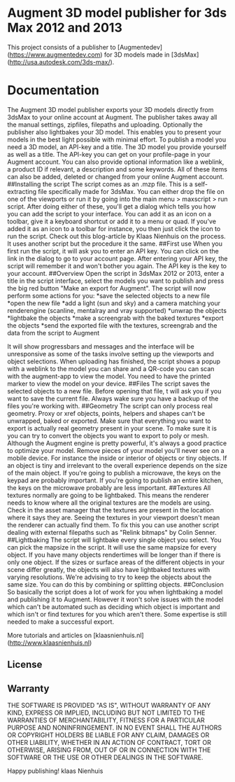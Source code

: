 # Augment 3D model publisher for 3ds Max 2012 and 2013
This project consists of a publisher to [Augmentedev] (https://www.augmentedev.com) for 3D models made in [3dsMax] (http://usa.autodesk.com/3ds-max/).

# Documentation
The Augment 3D model publisher exports your 3D models directly from 3dsMax to your online account at Augment. The publisher takes away all the manual settings, zipfiles, filepaths and uploading. Optionally the publisher also lightbakes your 3D model. This enables you to present your models in the best light possible with minimal effort.
To publish a model you need a 3D model, an API-key and a title. The 3D model you provide yourself as well as a title. The API-key you can get on your profile-page in your Augment account. You can also provide optional information like a weblink, a product ID if relevant, a description and some keywords. All of these items can also be added, deleted or changed from your online Augment account.
##Installing the script
The script comes as an .mzp file. This is a self-extracting file specifically made for 3dsMax. You can either drop the file on one of the viewports or run it by going into the main menu > maxscript > run script. After doing either of these, you'll get a dialog which tells you how you can add the script to your interface. You can add it as an icon on a toolbar, give it a keyboard shortcut or add it to a menu or quad. If you've added it as an icon to a toolbar for instance, you then just click the icon to run the script.
Check out this blog-article by Klaas Nienhuis on the process. It uses another script but the procedure it the same.
##First use
When you first run the script, it will ask you to enter an API key. You can click on the link in the dialog to go to your account page. After entering your API key, the script will remember it and won't bother you again. The API key is the key to your account. 
##Overview
Open the script in 3dsMax 2012 or 2013, enter a title in the script interface, select the models you want to publish and press the big red button "Make an export for Augment". The script will now perform some actions for you:
*save the selected objects to a new file
*open the new file
*add a light (sun and sky) and a camera matching your renderengine (scanline, mentalray and vray supported)
*unwrap the objects
*lightbake the objects
*make a screengrab with the baked textures
*export the objects
*send the exported file with the textures, screengrab and the data from the script to Augment

It will show progressbars and messages and the interface will be unresponsive as some of the tasks involve setting up the viewports and object selections.
When uploading has finished, the script shows a popup with a weblink to the model you can share and a QR-code you can scan with the augment-app to view the model. You need to have the printed marker to view the model on your device.
##Files
The script saves the selected objects to a new file. Before opening that file, t will ask you if you want to save the current file. Always wake sure you have a backup of the files you're working with.
##Geometry
The script can only process real geometry. Proxy or xref objects, points, helpers and shapes can't be unwrapped, baked or exported. Make sure that everything you want to export is actually real geometry present in your scene. To make sure it is you can try to convert the objects you want to export to poly or mesh.
Although the Augment engine is pretty powerful, it's always a good practice to optimize your model. Remove pieces of your model you'll never see on a mobile device. For instance the inside or interior of objects or tiny objects. If an object is tiny and irrelevant to the overall experience depends on the size of the main object. If you're going to publish a microwave, the keys on the keypad are probably important. If you're going to publish an entire kitchen, the keys on the microwave probably are less important. 
##Textures
All textures normally are going to be lightbaked. This means the renderer needs to know where all the original textures are the models are using. Check in the asset manager that the textures are present in the location where it says they are. Seeing the textures in your viewport doesn't mean the renderer can actually find them. To fix this you can use another script dealing with external filepaths such as "Relink bitmaps" by Colin Senner.
##Lightbaking
The script will lightbake every single object you select. You can pick the mapsize in the script. It will use the same mapsize for every object. If you have many objects rendertimes will be longer than if there is only one object. If the sizes or surface areas of the different objects in your scene differ greatly, the objects will also have lightbaked textures with varying resolutions. We're advising to try to keep the objects about the same size. You can do this by combining or splitting objects. 
##Conclusion
So basically the script does a lot of work for you when lightbaking a model and publishing it to Augment. However it won't solve issues with the model which can't be automated such as deciding which object is important and which isn't or find textures for you which aren't there. Some expertise is still needed to make a successful export.

More tutorials and articles on [klaasnienhuis.nl] (http://www.klaasnienhuis.nl)

## License

## Warranty

THE SOFTWARE IS PROVIDED "AS IS", WITHOUT WARRANTY OF ANY KIND, EXPRESS OR
IMPLIED, INCLUDING BUT NOT LIMITED TO THE WARRANTIES OF MERCHANTABILITY,
FITNESS FOR A PARTICULAR PURPOSE AND NONINFRINGEMENT. IN NO EVENT SHALL THE
AUTHORS OR COPYRIGHT HOLDERS BE LIABLE FOR ANY CLAIM, DAMAGES OR OTHER
LIABILITY, WHETHER IN AN ACTION OF CONTRACT, TORT OR OTHERWISE, ARISING FROM,
OUT OF OR IN CONNECTION WITH THE SOFTWARE OR THE USE OR OTHER DEALINGS IN
THE SOFTWARE.

Happy publishing!
klaas Nienhuis

